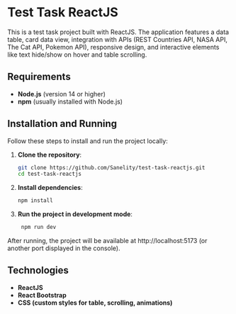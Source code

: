 # Test Task ReactJS

This is a test task project built with ReactJS. The application features a data table, card data view, integration with APIs (REST Countries API, NASA API, The Cat API, Pokemon API), responsive design, and interactive elements like text hide/show on hover and table scrolling.

## Requirements

- **Node.js** (version 14 or higher)
- **npm** (usually installed with Node.js)

## Installation and Running

Follow these steps to install and run the project locally:

1. **Clone the repository**:
   ```bash
   git clone https://github.com/Sanelity/test-task-reactjs.git
   cd test-task-reactjs

2. **Install dependencies**:
   ```bash
   npm install

3. **Run the project in development mode**:
   ```bash
    npm run dev

After running, the project will be available at http://localhost:5173 (or another port displayed in the console).

## Technologies
-  **ReactJS**
-  **React Bootstrap**
-  **CSS (custom styles for table, scrolling, animations)**